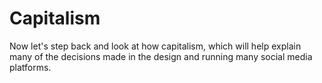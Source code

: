 # Capitalism

 Now let's step back and look at how capitalism, which will help explain many of the decisions made in the design and running many social media platforms.

```{tableofcontents}
```
